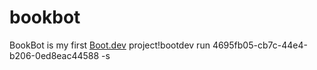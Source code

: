 # bookbot

BookBot is my first [Boot.dev](https://www.boot.dev) project!bootdev run 4695fb05-cb7c-44e4-b206-0ed8eac44588 -s
